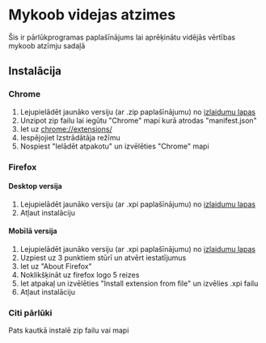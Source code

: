 # Mykoob videjas atzimes

Šis ir pārlūkprogramas paplašīnājums lai aprēķinātu vidējās vērtības mykoob atzīmju sadaļā

## Instalācija

### Chrome

1. Lejupielādēt jaunāko versiju (ar .zip paplašīnājumu) no [izlaidumu lapas](https://github.com/Xc987/Mykoob-videjas-atzimes/releases)
2. Unzipot zip failu lai iegūtu "Chrome" mapi kurā atrodas "manifest.json"
3. Iet uz [chrome://extensions/](chrome://extensions/)
4. Iespējojiet Izstrādātāja režīmu
5. Nospiest "Ielādēt atpakotu" un izvēlēties "Chrome" mapi

### Firefox 

#### Desktop versija

1. Lejupielādēt jaunāko versiju (ar .xpi paplašīnājumu) no [izlaidumu lapas](https://github.com/Xc987/Mykoob-videjas-atzimes/releases)
2. Atļaut instalāciju

#### Mobīlā versija

1. Lejupielādēt jaunāko versiju (ar .xpi paplašīnājumu) no [izlaidumu lapas](https://github.com/Xc987/Mykoob-videjas-atzimes/releases)
2. Uzpiest uz 3 punktiem stūrī un atvērt iestatījumus
3. Iet uz "About Firefox"
4. Noklikšķināt uz firefox logo 5 reizes
5. Iet atpakaļ un izvēlēties "Install extension from file" un izvēlies .xpi failu
6. Atļaut instalāciju

### Citi pārlūki 

Pats kautkā instalē zip failu vai mapi